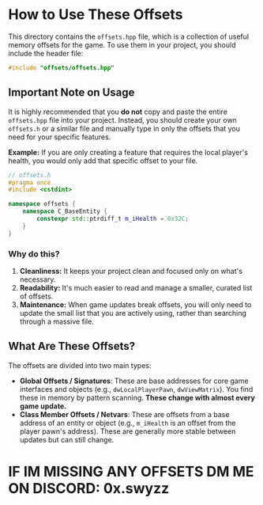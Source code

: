 # How to Use These Offsets

This directory contains the `offsets.hpp` file, which is a collection of useful memory offsets for the game. To use them in your project, you should include the header file:

```cpp
#include "offsets/offsets.hpp"
```

## Important Note on Usage

It is highly recommended that you **do not** copy and paste the entire `offsets.hpp` file into your project. Instead, you should create your own `offsets.h` or a similar file and manually type in only the offsets that you need for your specific features.

**Example:** If you are only creating a feature that requires the local player's health, you would only add that specific offset to your file.

```cpp
// offsets.h
#pragma once
#include <cstdint>

namespace offsets {
    namespace C_BaseEntity {
        constexpr std::ptrdiff_t m_iHealth = 0x32C;
    }
}
```

### Why do this?
1.  **Cleanliness:** It keeps your project clean and focused only on what's necessary.
2.  **Readability:** It's much easier to read and manage a smaller, curated list of offsets.
3.  **Maintenance:** When game updates break offsets, you will only need to update the small list that you are actively using, rather than searching through a massive file.

## What Are These Offsets?

The offsets are divided into two main types:

* **Global Offsets / Signatures**: These are base addresses for core game interfaces and objects (e.g., `dwLocalPlayerPawn`, `dwViewMatrix`). You find these in memory by pattern scanning. **These change with almost every game update.**
* **Class Member Offsets / Netvars**: These are offsets from a base address of an entity or object (e.g., `m_iHealth` is an offset from the player pawn's address). These are generally more stable between updates but can still change.


# IF IM MISSING ANY OFFSETS DM ME ON DISCORD: 0x.swyzz

